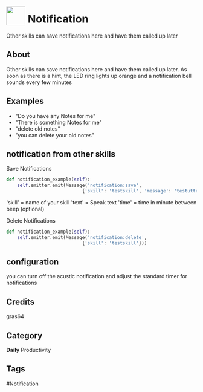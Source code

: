 # <img src="https://raw.githack.com/FortAwesome/Font-Awesome/master/svgs/solid/comments.svg" card_color="#40DBB0" width="50" height="50" style="vertical-align:bottom"/> Notification
Other skills can save notifications here and have them called up later

## About
Other skills can save notifications here and have them called up later. As soon as there is a hint, the LED ring lights up orange and a notification bell sounds every few minutes

## Examples
* "Do you have any Notes for me"
* "There is something Notes for me"
* "delete old notes"
* "you can delete your old notes"


## notification from other skills

Save Notifications
```python 
def notification_example(self):
    self.emitter.emit(Message('notification:save',
                            {'skill': 'testskill', 'message': 'testutter', 'time': 30}))
```
'skill' = name of your skill
'text' = Speak text
'time' = time in minute between beep (optional)

Delete Notifications
```python 
def notification_example(self):
    self.emitter.emit(Message('notification:delete',
                            {'skill': 'testskill'}))
```
## configuration
you can turn off the acustic notification and adjust the standard timer for notifications

## Credits
gras64

## Category
**Daily**
Productivity

## Tags
#Notification

